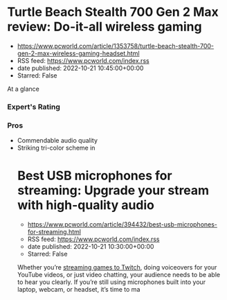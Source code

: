 # Turtle Beach Stealth 700 Gen 2 Max review: Do-it-all wireless gaming
 - https://www.pcworld.com/article/1353758/turtle-beach-stealth-700-gen-2-max-wireless-gaming-headset.html
 - RSS feed: https://www.pcworld.com/index.rss
 - date published: 2022-10-21 10:45:00+00:00
 - Starred: False

<div id="link_wrapped_content">
<section class="wp-block-bigbite-multi-title"><div class="container"></div></section><div class="review" id="review-body"><span class="review-title">At a glance</span><h3 class="review-subTitle" id="experts-rating">Expert's Rating</h3><div class="starRating"></div>
<div><div class="review-columns"><div class="review-column"><h3 class="review-subTitle" id="pros">Pros</h3><ul class="pros review-list"><li>Commendable audio quality</li><li>Striking tri-color scheme in

# Best USB microphones for streaming: Upgrade your stream with high-quality audio
 - https://www.pcworld.com/article/394432/best-usb-microphones-for-streaming.html
 - RSS feed: https://www.pcworld.com/index.rss
 - date published: 2022-10-21 10:30:00+00:00
 - Starred: False

<div id="link_wrapped_content">
<section class="wp-block-bigbite-multi-title"><div class="container"></div></section><p>Whether you&rsquo;re <a href="https://www.pcworld.com/article/2824444/the-beginners-guide-to-game-streaming-with-twitch.html">streaming games to Twitch</a>, doing voiceovers for your YouTube videos, or just video chatting, your audience needs to be able to hear you clearly. If you&rsquo;re still using microphones built into your laptop, webcam, or headset, it&rsquo;s time to ma
